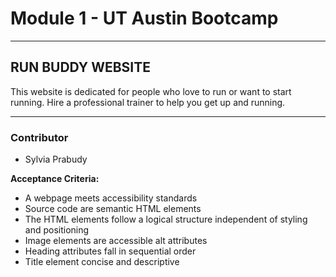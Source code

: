# Module 1 - UT Austin Bootcamp
 
---

## RUN BUDDY WEBSITE

This website is dedicated for people who love to run or want to start running. Hire a professional trainer to help you get up and running.

---

### Contributor 
- Sylvia Prabudy

**Acceptance Criteria:**
- A webpage meets accessibility standards
- Source code are semantic HTML elements
- The HTML elements follow a logical structure independent of styling and positioning
- Image elements are accessible alt attributes
- Heading attributes fall in sequential order
- Title element concise and descriptive